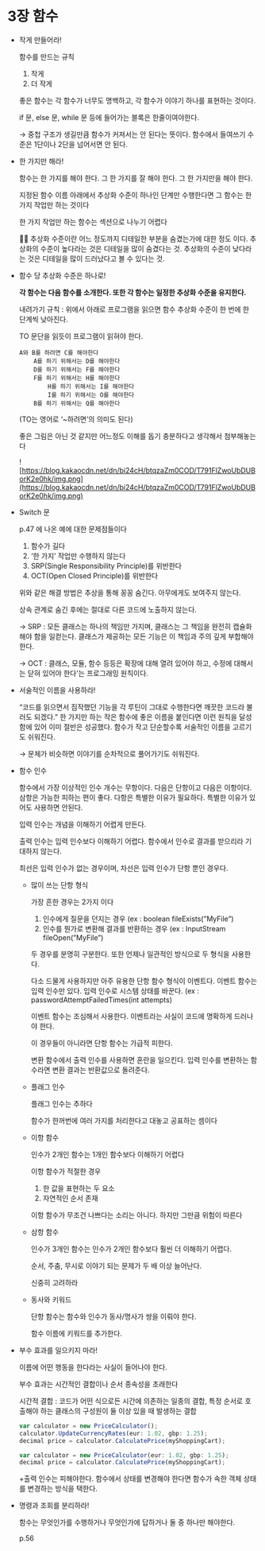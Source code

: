 # 3장 함수

- 작게 만들어라!

  함수를 만드는 규칙

    1. 작게
    2. 더 작게

  좋은 함수는 각 함수가 너무도 명백하고, 각 함수가 이야기 하나를 표현하는 것이다.

  if 문, else 문, while 문 등에 들어가는 블록은 한줄이여야한다.

  → 중첩 구조가 생길만큼 함수가 커져서는 안 된다는 뜻이다. 함수에서 들여쓰기 수준은 1단이나 2단을 넘어서면 안 된다.


- 한 가지만 해라!

  함수는 한 가지를 해야 한다. 그 한 가지를 잘 해야 한다. 그 한 가지만을 해야 한다.

  지정된 함수 이름 아래에서 추상화 수준이 하나인 단계만 수행한다면 그 함수는 한 가지 작업만 하는 것이다

  한 가지 작업만 하는 함수는 섹션으로 나누기 어렵다

    <aside>
    🤷🏻 추상화 수준이란 어느 정도까지 디테일한 부분을 숨겼는가에 대한 정도 이다. 추상화의 수준이 높다라는 것은 디테일을 많이 숨겼다는 것. 추상화의 수준이 낮다라는 것은 디테일을 많이 드러났다고 볼 수 있다는 것.

    </aside>


- 함수 당 추상화 수준은 하나로!

  **각 함수는 다음 함수를 소개한다. 또한 각 함수는 일정한 추상화 수준을 유지한다.**

  내려가기 규칙 : 위에서 아래로 프로그램을 읽으면 함수 추상화 수준이 한 번에 한 단계씩 낮아진다.

  TO 문단을 읽듯이 프로그램이 읽혀야 한다.

    ```
    A와 B를 하려면 C를 해야한다
    	A를 하기 위해서는 D를 해야한다
    	D를 하기 위해서는 F를 해야한다
    	F를 하기 위해서는 H를 해야한다
    		H를 하기 위해서는 I를 해야한다
    		I를 하기 위해서는 O를 해야한다
    	B를 하기 위해서는 Q를 해야한다
    ```

  (TO는 영어로 ‘~하려면’의 의미도 된다)

  좋은 그림은 아닌 것 같지만 어느정도 이해를 돕기 충분하다고 생각해서 첨부해놓는다

  ![https://blog.kakaocdn.net/dn/bi24cH/btqzaZm0COD/T791FlZwoUbDUBorK2e0hk/img.png](https://blog.kakaocdn.net/dn/bi24cH/btqzaZm0COD/T791FlZwoUbDUBorK2e0hk/img.png)


- Switch 문

  p.47 에 나온 예에 대한 문제점들이다

    1. 함수가 길다
    2. ‘한 가지’ 작업만 수행하지 않는다
    3. SRP(Single Responsibility Principle)를 위반한다
    4. OCT(Open Closed Principle)를 위반한다

  위와 같은 해결 방법은 추상을 통해 꽁꽁 숨긴다. 아무에게도 보여주지 않는다.

  상속 관계로 숨긴 후에는 절대로 다른 코드에 노출하지 않는다.

  → SRP : 모든 클래스는 하나의 책임만 가지며, 클래스는 그 책임을 완전히 캡슐화해야 함을 일컫는다. 클래스가 제공하는 모든 기능은 이 책임과 주의 깊게 부합해야 한다.

  → OCT : 클래스, 모듈, 함수 등등은 확장에 대해 열려 있어야 하고, 수정에 대해서는 닫혀 있어야 한다'는 프로그래밍 원칙이다.


- 서술적인 이름을 사용하라!

  “코드를 읽으면서 짐작했던 기능을 각 루틴이 그대로 수행한다면 깨끗한 코드라 불러도 되겠다.” 한 가지만 하는 작은 함수에 좋은 이름을 붙인다면 이런 원칙을 달성함에 있어 이미 절반은 성공했다. 함수가 작고 단순할수록 서술적인 이름을 고르기도 쉬워진다.

  → 문체가 비슷하면 이야기를 순차적으로 풀어가기도 쉬워진다.


- 함수 인수

  함수에서 가장 이상적인 인수 개수는 무항이다. 다음은 단항이고 다음은 이항이다. 삼항은 가능한 피하는 편이 좋다. 다항은 특별한 이유가 필요하다. 특별한 이유가 있어도 사용하면 안된다.

  입력 인수는 개념을 이해하기 어렵게 만든다.

  출력 인수는 입력 인수보다 이해하기 어렵다. 함수에서 인수로 결과를 받으리라 기대하지 않는다.

  최선은 입력 인수가 없는 경우이며, 차선은 입력 인수가 단항 뿐인 경우다.

    - 많이 쓰는 단항 형식

      가장 흔한 경우는 2가지 이다

        1. 인수에게 질문을 던지는 경우 (ex : boolean fileExists(”MyFile”)
        2. 인수를 뭔가로 변환해 결과를 반환하는 경우 (ex : InputStream fileOpen(”MyFile”)

      두 경우를 분명히 구분한다. 또한 언제나 일관적인 방식으로 두 형식을 사용한다.

      다소 드물게 사용하지만 아주 유용한 단항 함수 형식이 이벤트다. 이벤트 함수는 입력 인수만 있다. 입력 인수로 시스템 상태를 바꾼다. (ex : passwordAttemptFailedTimes(int attempts)

      이벤트 함수는 조심해서 사용한다. 이벤트라는 사실이 코드에 명확하게 드러나야 한다.

      이 경우들이 아니라면 단항 함수는 가급적 피한다.

      변환 함수에서 출력 인수를 사용하면 혼란을 일으킨다. 입력 인수를 변환하는 함수라면 변환 결과는 반환값으로 돌려준다.

    - 플래그 인수

      플래그 인수는 추하다

      함수가 한꺼번에 여러 가지를 처리한다고 대놓고 공표하는 셈이다

    - 이항 함수

      인수가 2개인 함수는 1개인 함수보다 이해하기 어렵다

      이항 함수가 적절한 경우

        1. 한 값을 표현하는 두 요소
        2. 자연적인 순서 존재

      이항 함수가 무조건 나쁘다는 소리는 아니다. 하지만 그만큼 위험이 따른다

    - 삼항 함수

      인수가 3개인 함수는 인수가 2개인 함수보다 훨씬 더 이해하기 어렵다.

      순서, 주춤, 무시로 이야기 되는 문제가 두 배 이상 늘어난다.

      신중히 고려하라

    - 동사와 키워드

      단항 함수는 함수와 인수가 동사/명사가 쌍을 이뤄야 한다.

      함수 이름에 키워드를 추가한다.



- 부수 효과를 일으키지 마라!

  이름에 어떤 행동을 한다라는 사실이 들어나야 한다.

  부수 효과는 시간적인 결합이나 순서 종속성을 초래한다

  시간적 결합 : 코드가 어떤 식으로든 시간에 의존하는 일종의 결합, 특정 순서로 호출해야 하는 클래스의 구성원이 둘 이상 있을 때 발생하는 결합

    ```jsx
    var calculator = new PriceCalculator();
    calculator.UpdateCurrencyRates(eur: 1.02, gbp: 1.25);
    decimal price = calculator.CalculatePrice(myShoppingCart);
    ```

    ```jsx
    var calculator = new PriceCalculator(eur: 1.02, gbp: 1.25);
    decimal price = calculator.CalculatePrice(myShoppingCart);
    ```

  +출력 인수는 피해야한다. 함수에서 상태를 변경해야 한다면 함수가 속한 객체 상태를 변경하는 방식을 택한다.


- 명령과 조회를 분리하라!

  함수는 무엇인가를 수행하거나 무엇인가에 답하거나 둘 중 하나만 해야한다.

  p.56